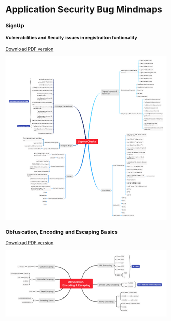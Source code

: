 # Application Security Bug Mindmaps

### SignUp

#### Vulnerabilities and Secuity issues in registraiton funtionality 

[Download PDF version](https://github.com/avi7167/Mindmaps/blob/main/signup/SignupChecks.pdf)

![Signup checks](/signup/SignupChecks.png)




### Obfuscation, Encoding and Escaping Basics

[Download PDF version](https://github.com/avi7167/Mindmaps/blob/main/obfuscation/ObfuscationEncodingEscaping.pdf)

![Obfuscation Basics](/obfuscation/ObfuscationEncodingEscaping.png)

